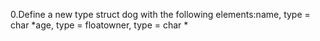 0.Define a new type struct dog with the following elements:name, type = char *age, type = floatowner, type = char *

